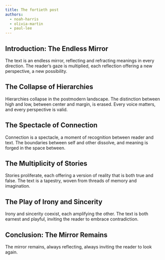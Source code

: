 ```yaml
---
title: The fortieth post
authors:
  - noah-harris
  - olivia-martin
  - paul-lee
---
```


## Introduction: The Endless Mirror

The text is an endless mirror, reflecting and refracting meanings in every direction. The reader’s
gaze is multiplied, each reflection offering a new perspective, a new possibility.

## The Collapse of Hierarchies

Hierarchies collapse in the postmodern landscape. The distinction between high and low, between
center and margin, is erased. Every voice matters, and every perspective is valid.

## The Spectacle of Connection

Connection is a spectacle, a moment of recognition between reader and text. The boundaries between
self and other dissolve, and meaning is forged in the space between.

## The Multiplicity of Stories

Stories proliferate, each offering a version of reality that is both true and false. The text is a
tapestry, woven from threads of memory and imagination.

## The Play of Irony and Sincerity

Irony and sincerity coexist, each amplifying the other. The text is both earnest and playful,
inviting the reader to embrace contradiction.

## Conclusion: The Mirror Remains

The mirror remains, always reflecting, always inviting the reader to look again.
